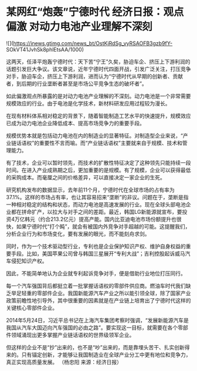 # 某网红“炮轰”宁德时代 经济日报：观点偏激 对动力电池产业理解不深刻

![](https://inews.gtimg.com/news_bt/OstKjRdSg_vyRSAOFB3gzb9fY-
SOkVT41JvhSk8phlEtsAA/1000)

这两天，任泽平炮轰宁德时代：天下苦“宁王”久矣，胁迫车企、挤压上下游利润的话题引发巨大争议。该文章说，近年宁德时代四面开战，引发广泛关注，打压竞争对手，胁迫车企，挤压上下游利润，进而认为“宁德时代从早期的创新者、贡献者，到后期的行业垄断者甚至是市场公平竞争生态的破坏者”。

如此偏激观点所暴露的是对动力电池产业理解的不深刻。动力电池是一个非常需要规模效应的行业。由于电池是化学技术，新材料研发应用过程较为漫长。

在现有材料体系相对稳定的背景下，随着智能制造工艺水平的快速提升，规模效应已成为动力电池企业降低成本、提高市场竞争力的重要手段。

规模优势本就是包括动力电池在内的制造业的显著特征。对制造型企业来说，“产业链话语权”的重要性不言而喻。而“产业链话语权”主要就来自于规模、技术和管理能力。

有了技术，企业可以暂时领先，而技术的扩散性特征决定了这种领先只能持续一段时间。在进入产业成熟期之后，更加重要的是规模。有了规模，企业可以获得最低的采购成本。而毫厘之间的价格差异，可以直接决定一家企业的生死。

研究机构发布的数据显示，去年前11个月，宁德时代在全球市场的占有率为37.1%。这样的市场占有率，也让其容易招来“垄断”的非议。问题在于，垄断是指一种相对稳定的结构和状态，而动力电池是高速发展的行业。现在全球头部电池企业都在拼命扩产，以拉大与对手之间的差距。最近，韩国LG新能源就宣布，要投资4万亿韩元（约合213.2亿元）提高产能。国内比亚迪电池市场份额提升也很快，如果宁德时代“打个盹”，就会有被国内外竞争对手超越的可能。这提醒我们，分析企业行为和市场变化，要有发展的眼光，而不能刻舟求剑。

同时，作为一个技术驱动型行业，专利也是企业保护知识产权、维护自身权益的重要手段。比如，美国苹果公司曾与韩国三星展开“专利大战”；吉利控股起诉威马汽车侵犯知识产权。

因此，不能简单地认为企业就专利起诉竞争对手，便是借助行业地位打压同行。

每一个汽车强国背后都挺立着一批掌握话语权的零部件供应商。燃油车时代我们缺乏举足轻重的零部件企业。我国新能源汽车产业之所以能引领全球，除了国家产业政策前瞻性地引导外，其中很重要的因素就是在产业链上培育出了宁德时代这样的关键核心零部件企业。

2014年5月24日，习近平总书记在上海汽车集团考察时强调，“发展新能源汽车是我国从汽车大国迈向汽车强国的必由之路”。要实现这一目标，就需要在各个零部件领域涌现出更多掌握产业链话语权的世界级领军企业。

但这样的企业不是“抄”出来的，也不是“吵”出来的，而是靠埋头苦干、扎实创新得来的。只有锚定创新，才能够让我国制造业在全球产业分工中更有地位和竞争力，真正实现高质量发展。
（杨忠阳 来源：经济日报）

